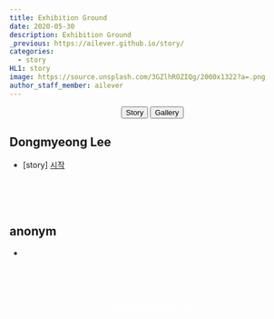 ```yaml
---
title: Exhibition Ground
date: 2020-05-30
description: Exhibition Ground
_previous: https://ailever.github.io/story/
categories:
  - story
HL1: story
image: https://source.unsplash.com/3GZlhROZIQg/2000x1322?a=.png
author_staff_member: ailever
---
```


<div align="center" class="top_btn_box">
  <button class="top_btn" type="button" onclick="location.href='https://ailever.github.io/story/'">Story</button>
  <button class="top_btn" type="button" onclick="location.href='https://ailever.github.io/gallery/'">Gallery</button>  
</div>

## Dongmyeong Lee
- [story] [시작](https://ailever.github.io/story/2021/02/26/kr-000000/)

<br><br><br>
## anonym
- []()

<br><br><br>
<div align="center" class="bottom_btn_box">
  <span class="bottom_btn"><a href="https://github.com/ailever/ailever.github.io/blob/master/story/index.html" target="_blank" style="color:white">Gate Edit</a></span>
  <span class="bottom_btn"><a href="https://github.com/ailever/ailever.github.io/blob/master/_posts/story/2020-05-30-Exhibition-Ground.md" target="_blank" style="color:white">Ground Edit</a></span>  
</div>
